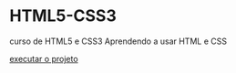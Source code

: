 # HTML5-CSS3
 curso de HTML5 e CSS3
 Aprendendo a usar HTML e CSS

 <a href="https://ecliton.github.io/HTML5-CSS3/projeto%20do%20modulo/androis.html">executar o projeto</a>
